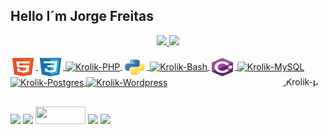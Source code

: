## Hello I´m Jorge Freitas
<div align="center">
  <a href="https://github.com/KrolikPT">
  <img height="180em" src="https://github-readme-stats.vercel.app/api?username=KrolikPT&show_icons=true&theme=dark&include_all_commits=true&count_private=true"/>
  <img height="180em" src="https://github-readme-stats.vercel.app/api/top-langs/?username=KrolikPT&layout=compact&langs_count=7&theme=dark"/>
</div>
  
<div style="display: inline_block"><br>
  <img align="center" alt="Krolik-HTML" height="30" width="40" src="https://raw.githubusercontent.com/devicons/devicon/master/icons/html5/html5-original.svg">
  <img align="center" alt="Krolik-CSS" height="30" width="40" src="https://raw.githubusercontent.com/devicons/devicon/master/icons/css3/css3-original.svg">
  <img align="center" alt="Krolik-PHP" height="35" width="40" src="https://icongr.am/devicon/php-original.svg?size=148&color=currentColor">
  <img align="center" alt="Krolik-Python" height="30" width="40" src="https://raw.githubusercontent.com/devicons/devicon/master/icons/python/python-original.svg">
  <img align="center" alt="Krolik-Bash" height="35" width="35" src="https://cdn.discordapp.com/attachments/908114317071761449/937443013867737088/pngegg.png">
  <img align="center" alt="Krolik-Csharp" height="30" width="40" src="https://raw.githubusercontent.com/devicons/devicon/master/icons/csharp/csharp-original.svg">
  <img align="center" alt="Krolik-MySQL" height="35" width="40" src="https://icongr.am/devicon/mysql-original-wordmark.svg?size=148&color=currentColor">
  <img align="center" alt="Krolik-Postgres" height="35" width="40" src="https://icongr.am/devicon/postgresql-original.svg?size=148&color=currentColor">
  <img align="center" alt="Krolik-Wordpress" height="35" width="40" src="https://icongr.am/devicon/wordpress-original.svg?size=148&color=currentColor">
  
  <img align="right" alt="Krolik-pic" height="150" style="border-radius:50px;" src="https://cdn.discordapp.com/attachments/908114317071761449/937442986785144924/Krolik_Face.png">
  
</div>
  
  ##
  
 <div> 
  <a href="https://www.youtube.com/channel/UCW540iiaQXtl3bcKfK9zqkw" target="_blank"><img src="https://img.shields.io/badge/YouTube-FF0000?style=for-the-badge&logo=youtube&logoColor=white" target="_blank"></a>
 	<a href="https://www.twitch.tv/krolikpt" target="_blank"><img src="https://img.shields.io/badge/Twitch-9146FF?style=for-the-badge&logo=twitch&logoColor=white" target="_blank"></a>
 <a href = "mailto:info@krolik.pt"><img height="28" width="80" src="https://cdn.discordapp.com/attachments/908114317071761449/938429381490118666/fast-mail-vector-logo_166378-original.png" target="_blank"></a>
 <a href="https://www.linkedin.com/in/jorge-freitas-86809a1a1" target="_blank"><img src="https://img.shields.io/badge/-LinkedIn-%230077B5?style=for-the-badge&logo=linkedin&logoColor=white" target="_blank"></a> 
<a href="https://bitbucket.org/KrolikPT/" target="_blank"><img src="https://img.shields.io/badge/Bitbucket-330F63?style=for-the-badge&logo=bitbucket&logoColor=white" target="_blank"></a> 
 
</div>
